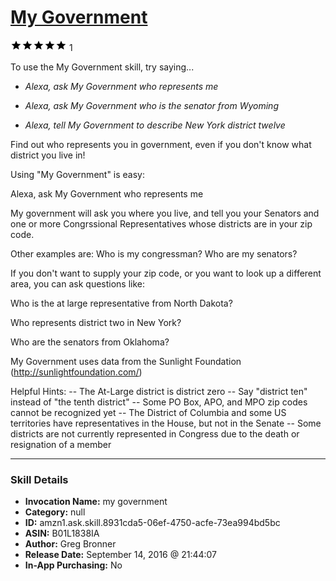 # [My Government](http://alexa.amazon.com/#skills/amzn1.ask.skill.8931cda5-06ef-4750-acfe-73ea994bd5bc)
![5 stars](../../images/ic_star_black_18dp_1x.png)![5 stars](../../images/ic_star_black_18dp_1x.png)![5 stars](../../images/ic_star_black_18dp_1x.png)![5 stars](../../images/ic_star_black_18dp_1x.png)![5 stars](../../images/ic_star_black_18dp_1x.png) 1

To use the My Government skill, try saying...

* *Alexa, ask My Government who represents me*

* *Alexa, ask My Government who is the senator from Wyoming*

* *Alexa, tell  My Government  to describe New York district twelve*

Find out who represents you in government, even if you don't know what district you live in!


Using "My Government" is easy:

Alexa, ask My Government who represents me

My government will ask you where you live, and tell you your Senators and one or more Congrssional Representatives whose districts are in your zip code.


Other examples are:
Who is my congressman?
Who are my senators?



If you don't want to supply your zip code, or you want to look up a different area, you can ask questions like:


Who is the at large representative from North Dakota?

Who represents  district two in New York?

Who are the senators from Oklahoma?



My Government uses data from the Sunlight Foundation (http://sunlightfoundation.com/)


Helpful Hints:
-- The At-Large district is district zero
-- Say "district ten" instead of "the tenth district"
-- Some PO Box, APO, and MPO zip codes cannot be recognized yet
-- The District of Columbia and some US territories have representatives in the House, but not in the Senate
-- Some districts are not currently represented in Congress due to the death or resignation of a member

***

### Skill Details

* **Invocation Name:** my government
* **Category:** null
* **ID:** amzn1.ask.skill.8931cda5-06ef-4750-acfe-73ea994bd5bc
* **ASIN:** B01L1838IA
* **Author:** Greg Bronner
* **Release Date:** September 14, 2016 @ 21:44:07
* **In-App Purchasing:** No
